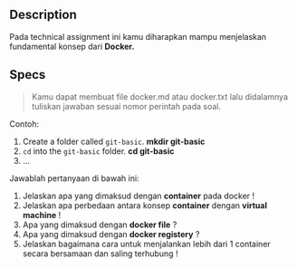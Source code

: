 ## Description
 Pada technical assignment ini kamu diharapkan mampu menjelaskan fundamental konsep dari **Docker.**

## Specs
 > Kamu dapat membuat file docker.md atau docker.txt lalu didalamnya tuliskan jawaban sesuai nomor perintah pada soal.

Contoh:
1. Create a folder called `git-basic`. **mkdir git-basic**
2. `cd` into the `git-basic` folder. **cd git-basic**
3. ...

Jawablah pertanyaan di bawah ini:
1. Jelaskan apa yang dimaksud dengan **container** pada docker !
2. Jelaskan apa perbedaan antara konsep **container** dengan **virtual machine** !
3. Apa yang dimaksud dengan **docker file** ?
4. Apa yang dimaksud dengan **docker registery** ?
5. Jelaskan bagaimana cara untuk menjalankan lebih dari 1 container secara bersamaan dan saling terhubung !